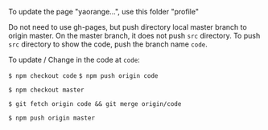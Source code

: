 To update the page "yaorange...", use this folder "profile"

Do not need to use gh-pages, but push directory local master branch to origin master. On the master branch, it does not push `src` directory. To push `src` directory to show the code, push the branch name `code`.

To update / Change in the code at `code`:

`$ npm checkout code`
`$ npm push origin code`

`$ npm checkout master`

`$ git fetch origin code && git merge origin/code`

`$ npm push origin master`
